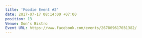 ```yaml
---
title: 'Foodie Event #2'
date: 2017-07-17 08:14:00 +07:00
position: 13
Venue: Don's Bistro
Event URL: https://www.facebook.com/events/267809617031382/
---
```


